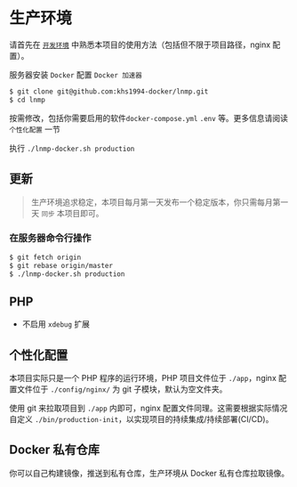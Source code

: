 # 生产环境

请首先在 [`开发环境`](development.md) 中熟悉本项目的使用方法（包括但不限于项目路径，nginx 配置）。

服务器安装 `Docker` 配置 `Docker 加速器`

```bash
$ git clone git@github.com:khs1994-docker/lnmp.git
$ cd lnmp
```

按需修改，包括你需要启用的软件`docker-compose.yml` `.env` 等。更多信息请阅读 `个性化配置` 一节

执行 `./lnmp-docker.sh production`

## 更新

>生产环境追求稳定，本项目每月第一天发布一个稳定版本，你只需每月第一天 `同步` 本项目即可。

### 在服务器命令行操作

```bash
$ git fetch origin
$ git rebase origin/master
$ ./lnmp-docker.sh production
```

## PHP

* 不启用 `xdebug` 扩展

## 个性化配置

本项目实际只是一个 PHP 程序的运行环境，PHP 项目文件位于 `./app`，nginx 配置文件位于 `./config/nginx/` 为 git 子模块，默认为空文件夹。

使用 git 来拉取项目到 `./app` 内即可，nginx 配置文件同理。这需要根据实际情况自定义 `./bin/production-init`，以实现项目的持续集成/持续部署(CI/CD)。

## Docker 私有仓库

你可以自己构建镜像，推送到私有仓库，生产环境从 Docker 私有仓库拉取镜像。
